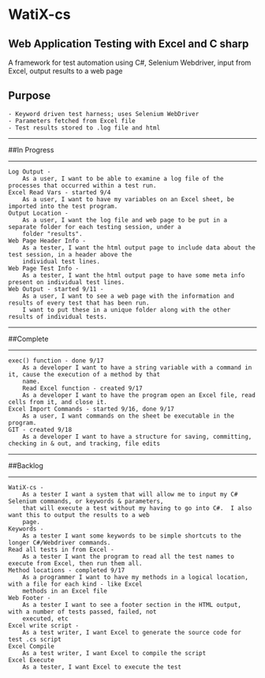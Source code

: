 ﻿# WatiX-cs
## Web Application Testing with Excel and C sharp
A framework for test automation using C#, Selenium Webdriver, input from Excel, output results to a web page

## Purpose       
	- Keyword driven test harness; uses Selenium WebDriver
	- Parameters fetched from Excel file
	- Test results stored to .log file and html




**************************************************************************************************************************
##In Progress
**************************************************************************************************************************

	Log Output - 
		As a user, I want to be able to examine a log file of the processes that occurred within a test run.
	Excel Read Vars - started 9/4
		As a user, I want to have my variables on an Excel sheet, be imported into the test program.
	Output Location -
		As a user, I want the log file and web page to be put in a separate folder for each testing session, under a 
		folder "results".
	Web Page Header Info -
		As a tester, I want the html output page to include data about the test session, in a header above the 
		individual test lines.
	Web Page Test Info - 
		As a tester, I want the html output page to have some meta info present on individual test lines.
	Web Output - started 9/11 - 
		As a user, I want to see a web page with the information and results of every test that has been run.
		I want to put these in a unique folder along with the other results of individual tests.
	

**************************************************************************************************************************
##Complete
**************************************************************************************************************************

	exec() function - done 9/17
		As a developer I want to have a string variable with a command in it, cause the execution of a method by that
		name.
    	Read Excel function - created 9/17
		As a developer I want to have the program open an Excel file, read cells from it, and close it.
	Excel Import Commands - started 9/16, done 9/17
		As a user, I want commands on the sheet be executable in the program.
	GIT - created 9/18
		As a developer I want to have a structure for saving, committing, checking in & out, and tracking, file edits
	
**************************************************************************************************************************	
##Backlog
**************************************************************************************************************************

	WatiX-cs -
		As a tester I want a system that will allow me to input my C# Selenium commands, or keywords & parameters,
		that will execute a test without my having to go into C#.  I also want this to output the results to a web
		page.
	Keywords -
		As a tester I want some keywords to be simple shortcuts to the longer C#/Webdriver commands.
	Read all tests in from Excel -
		As a tester I want the program to read all the test names to execute from Excel, then run them all.
	Method locations - completed 9/17
		As a programmer I want to have my methods in a logical location, with a file for each kind - like Excel 
		methods in an Excel file	
	Web Footer -
		As a tester I want to see a footer section in the HTML output, with a number of tests passed, failed, not
		executed, etc
	Excel write script -
		As a test writer, I want Excel to generate the source code for test .cs script 
	Excel Compile
		As a test writer, I want Excel to compile the script
	Excel Execute
		As a tester, I want Excel to execute the test
